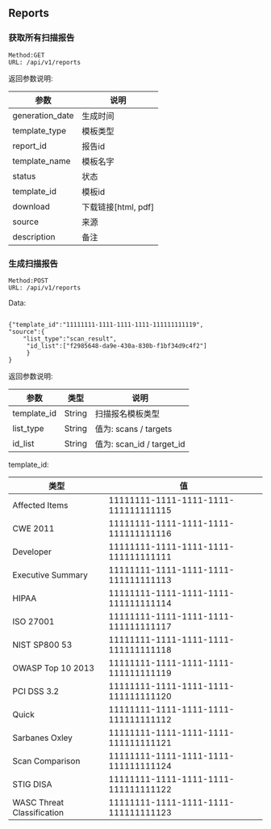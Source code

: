 ## Reports



### 获取所有扫描报告

```
Method:GET 
URL: /api/v1/reports
```


返回参数说明:

| 参数 | 说明 |
| --- | --- |
| generation_date | 生成时间 |
| template_type | 模板类型 |
| report_id | 报告id |
| template_name | 模板名字 | 
| status | 状态 |
| template_id | 模板id | 
| download | 下载链接[html, pdf] |
| source | 来源 |
| description | 备注 |



### 生成扫描报告

```
Method:POST 
URL: /api/v1/reports
```

Data:

```

{"template_id":"11111111-1111-1111-1111-111111111119",
"source":{
    "list_type":"scan_result",
     "id_list":["f2985648-da9e-430a-830b-f1bf34d9c4f2"]
     }
}
```



返回参数说明:

| 参数 | 类型 | 说明 |
| --- | --- |--- |
| template_id|String| 扫描报名模板类型 |
| list_type |String | 值为: scans / targets|
| id_list | String |  值为: scan_id / target_id |

template_id:

| 类型 | 值 |
| --- | --- |
| Affected Items | 11111111-1111-1111-1111-111111111115 |
| CWE 2011 |  11111111-1111-1111-1111-111111111116 |
| Developer  | 11111111-1111-1111-1111-111111111111 |
| Executive Summary | 11111111-1111-1111-1111-111111111113|
| HIPAA | 11111111-1111-1111-1111-111111111114 |
| ISO 27001 | 11111111-1111-1111-1111-111111111117 |
| NIST SP800 53 | 11111111-1111-1111-1111-111111111118 |
| OWASP Top 10 2013 | 11111111-1111-1111-1111-111111111119 |
|PCI DSS 3.2|11111111-1111-1111-1111-111111111120|
|Quick|11111111-1111-1111-1111-111111111112|
|Sarbanes Oxley|11111111-1111-1111-1111-111111111121|
|Scan Comparison|11111111-1111-1111-1111-111111111124|
|STIG DISA|11111111-1111-1111-1111-111111111122|
|WASC Threat Classification|11111111-1111-1111-1111-111111111123|




